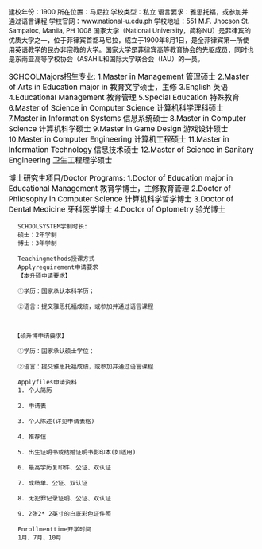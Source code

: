 


<!-- <img src="./png_1/1_a.jpg" alt="Descriptive text" style="max-width: 100%; height: auto;display: block;"> -->

  
<p style="font-size:13px; color: black; margin-left: 10px;">
 建校年份：1900 
 所在位置：马尼拉 
 学校类型：私立
 语言要求：雅思托福，或参加并通过语言课程 
 学校官网：www.national-u.edu.ph 
 学校地址：551 M.F. Jhocson St. Sampaloc, Manila, PH 1008
 国家大学（National University，简称NU）是菲律宾的优质大学之一，位于菲律宾首都马尼拉，成立于1900年8月1日，是全菲律宾第一所使用英语教学的民办非宗教的大学。国家大学是菲律宾高等教育协会的先驱成员，同时也是东南亚高等学校协会（ASAHIL和国际大学联合会（IAU）的一员。
</p>

<p style="font-size:15px; color: black; margin-left: 10px;">
SCHOOLMajors招生专业:
1.Master in Management 管理硕士
2.Master of Arts in Education major in  教育文学硕士，主修
3.English 英语
4.Educational Management  教育管理
5.Special Education 特殊教育
6.Master of Science in Computer Science 计算机科学理科硕士
7.Master in Information Systems 信息系统硕士
8.Master in Computer Science 计算机科学硕士
9.Master in Game Design 游戏设计硕士
10.Master in Computer Engineering 计算机工程硕士
11.Master in Information Technology 信息技术硕士
12.Master of Science in Sanitary Engineering 卫生工程理学硕士
</p>
     
<p style="font-size:15px; color: black; margin-left: 10px;">
博士研究生项目/Doctor Programs:
1.Doctor of Education major in Educational Management 教育学博士，主修教育管理
2.Doctor of Philosophy in Computer Science 计算机科学哲学博士
3.Doctor of Dental Medicine 牙科医学博士
4.Doctor of Optometry 验光博士
</p>

     



      

        SCHOOLSYSTEM学制时长:
        硕士：2年学制
        博士：3年学制

        Teachingmethods授课方式
        Applyrequirement申请要求
        【本升硕申请要求】

        ①学历：国家承认本科学历；

        ②语言：提交雅思托福成绩，或参加并通过语言课程

        

       【硕升博申请要求】

        ①学历：国家承认硕士学位；

        ②语言：提交雅思托福成绩，或参加并通过语言课程

        Applyfiles申请资料
        1. 个人简历

        2. 申请表

        3. 个人陈述(详见申请表格)

        4. 推荐信

        5. 出生证明书或结婚证明书影印本(如适用)

        6. 最高学历复印件、公证、双认证

        7. 成绩单、公证、双认证

        8. 无犯罪记录证明、公证、双认证

        9. 2张2* 2英寸的白底彩色证件照

        Enrollmenttime开学时间
        1月、7月、10月






